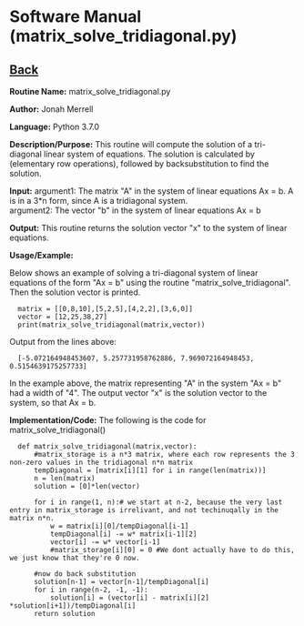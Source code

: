 # Software Manual (matrix_solve_tridiagonal.py)

## [Back](../)

**Routine Name:**           matrix_solve_tridiagonal.py

**Author:** Jonah Merrell

**Language:** Python 3.7.0

**Description/Purpose:** This routine will compute the solution of a tri-diagonal linear system of equations.
The solution is calculated by (elementary row operations), followed by backsubstitution to find the solution.

**Input:** argument1: The matrix "A" in the system of linear equations Ax = b. A is in a 3*n form, since A is a tridiagonal system.<br>
		   argument2: The vector "b" in the system of linear equations Ax = b

**Output:** This routine returns the solution vector "x" to the system of linear equations.

**Usage/Example:**

Below shows an example of solving a tri-diagonal system of linear equations of the form "Ax = b" using the routine "matrix_solve_tridiagonal".
 Then the solution vector is printed.

      matrix = [[0,8,10],[5,2,5],[4,2,2],[3,6,0]]
      vector = [12,25,38,27]
      print(matrix_solve_tridiagonal(matrix,vector))

Output from the lines above:

      [-5.072164948453607, 5.257731958762886, 7.969072164948453, 0.5154639175257733]

In the example above, the matrix representing "A" in the system "Ax = b" had a width of "4". The output vector "x"
 is the solution vector to the system, so that Ax = b.

**Implementation/Code:** The following is the code for matrix_solve_tridiagonal()

      def matrix_solve_tridiagonal(matrix,vector):
          #matrix_storage is a n*3 matrix, where each row represents the 3 non-zero values in the tridiagonal n*n matrix
          tempDiagonal = [matrix[i][1] for i in range(len(matrix))]
          n = len(matrix)
          solution = [0]*len(vector)

          for i in range(1, n):# we start at n-2, because the very last entry in matrix_storage is irrelivant, and not techinuqally in the matrix n*n.
              w = matrix[i][0]/tempDiagonal[i-1]
              tempDiagonal[i] -= w* matrix[i-1][2]
              vector[i] -= w* vector[i-1]
              #matrix_storage[i][0] = 0 #We dont actually have to do this, we just know that they're 0 now.

          #now do back substitution
          solution[n-1] = vector[n-1]/tempDiagonal[i]
          for i in range(n-2, -1, -1):
              solution[i] = (vector[i] - matrix[i][2] *solution[i+1])/tempDiagonal[i]
          return solution

